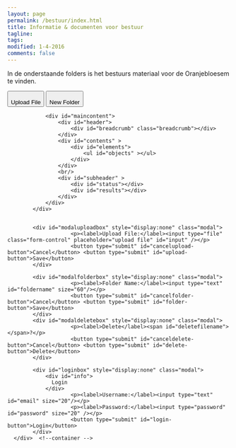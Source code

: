 ```yaml
---
layout: page
permalink: /bestuur/index.html
title: Informatie & documenten voor bestuur
tagline: 
tags: 
modified: 1-4-2016
comments: false
---
```




In de onderstaande folders is het bestuurs materiaal voor de Oranjebloesem te vinden.
<link rel="stylesheet" href="//ajax.googleapis.com/ajax/libs/jqueryui/1/themes/smoothness/jquery-ui.css">
<script src="//ajax.googleapis.com/ajax/libs/jquery/1.9.1/jquery.min.js"></script>
<script src="//malsup.github.io/jquery.blockUI.js"></script>

<script src="//sdk.amazonaws.com/js/aws-sdk-2.1.28.min.js"></script>
<link rel="stylesheet" type="text/css" href="/assets/css/theme.css">

<link href="//cdnjs.cloudflare.com/ajax/libs/font-awesome/4.3.0/css/font-awesome.min.css" rel="stylesheet" type="text/css">
<script src="/assets/js/config_bestuur.js"></script>	
<script src="/assets/js/s3bb_bestuur.js"></script>	

    
<script type="text/javascript" src="/assets/js/awsapi/lib/axios/dist/axios.standalone.js"></script>
<script type="text/javascript" src="/assets/js/awsapi/lib/CryptoJS/rollups/hmac-sha256.js"></script>
<script type="text/javascript" src="/assets/js/awsapi/lib/CryptoJS/rollups/sha256.js"></script>
<script type="text/javascript" src="/assets/js/awsapi/lib/CryptoJS/components/hmac.js"></script>
<script type="text/javascript" src="/assets/js/awsapi/lib/CryptoJS/components/enc-base64.js"></script>
<!--<script type="text/javascript" src="/assets/js/awsapi/lib/moment/moment.js"></script>-->
<script type="text/javascript" src="/assets/js/awsapi/lib/url-template/url-template.js"></script>
<script type="text/javascript" src="/assets/js/awsapi/lib/apiGatewayCore/sigV4Client.js"></script>
<script type="text/javascript" src="/assets/js/awsapi/lib/apiGatewayCore/apiGatewayClient.js"></script>
<script type="text/javascript" src="/assets/js/awsapi/lib/apiGatewayCore/simpleHttpClient.js"></script>
<script type="text/javascript" src="/assets/js/awsapi/lib/apiGatewayCore/utils.js"></script>
<script type="text/javascript" src="/assets/js/awsapi/apigClient.js"></script>
<script type="text/javascript" src="/assets/js/awsapi/promise.min.js"></script>

 <div class="section">
        <div class="container">
            <button type="button" id="uploadFile"> <i class="fa fa-2x fa-fw fa-upload"></i>
                                <br> Upload File</button>
            <button type="button" id="newFolder"> <i class="fa fa-2x fa-fw fa-folder"></i>
                                <br> New Folder</button>
            <div class="row">

                <div id="maincontent">
                    <div id="header">
                        <div id="breadcrumb" class="breadcrumb"></div>
                    </div>
                    <div id="contents" >
                        <div id="elements">
                            <ul id="objects" ></ul>
                        </div>
                    </div>
                    <br/>
                    <div id="subheader" >
                        <div id="status"></div>
                        <div id="results"></div>
                    </div>
                </div>
            </div>
        

            <div id="modaluploadbox" style="display:none" class="modal">
                        <p><label>Upload File:</label><input type="file" class="form-control" placeholder="upload file" id="input" /></p>
                        <button type="submit" id="cancelupload-button">Cancel</button> <button type="submit" id="upload-button">Save</button>
            </div>
            
            <div id="modalfolderbox" style="display:none" class="modal">
                        <p><label>Folder Name:</label><input type="text" id="foldername" size="60"/></p>
                        <button type="submit" id="cancelfolder-button">Cancel</button> <button type="submit" id="folder-button">Save</button>
            </div>
            <div id="modaldeletebox" style="display:none" class="modal">
                        <p><label>Delete</label><span id="deletefilename"></span>?</p>
                        <button type="submit" id="canceldelete-button">Cancel</button> <button type="submit" id="delete-button">Delete</button>
            </div>
            
            <div id="loginbox" style="display:none" class="modal">
                <div id="info">
                  Login
                </div>
                        <p><label>Username:</label><input type="text" id="email" size="20"/></p>
                        <p><label>Password:</label><input type="password" id="password" size="20" /></p>
                        <button type="submit" id="login-button">Login</button>
            </div>
      </div>  <!--container --> 
 </div> <!--section-->       

<script>

  var email = document.getElementById('email');
  var password = document.getElementById('password');
  var loginButton = document.getElementById('login-button');
  loginButton.addEventListener('click', function() {
    info.innerHTML = 'Login...';
    if (email.value == null || email.value == '') {
      info.innerHTML = 'Please specify your email address.';
    } else if (password.value == null || password.value == '') {
      info.innerHTML = 'Please specify a password.';
    } else {
      var input = {
        email: email.value,
        password: password.value,
        verified: true,
        realm:'docent'
      };
      
      
   AWS.config = new AWS.Config();
   AWS.config.region = AWS_Region;
   var apigClient = apigClientFactory.newClient();

    apigClient.bestuurLoginPost({}, JSON.stringify(input), {})
    .then(function(response){
        //This is where you would put a success callback
        console.log(response);
        //var output = JSON.parse(response);
          if (!response.data.login) {
            info.innerHTML = '<b>Not</b> logged in';
          } else {
            info.innerHTML = 'Logged in';
            
	    AWS.config.credentials = new AWS.Credentials(response.data.access_id, response.data.secret_key, response.data.token);
           
	    AWS.config.credentials.expired=true;
//            bucket = new AWS.S3({params: {accessKeyId: response.data.access_id, secretAccessKey : response.data.secret_key, sessionToken: response.data.token, Bucket: AWS_BucketName}});
		bucket = new AWS.S3({params: {Bucket: AWS_BucketName}});
           listObjects(AWS_Prefix);
           $.unblockUI();
          }
    }).
  catch(function(response){
    info.innerHTML = response;
    console.log(response);
  
  });
		}
  });
  
$(document).ready(function() { 
        $.blockUI({ message: $('#loginbox') }); 
  //      setTimeout($.unblockUI, 2000); 
         }); 
</script>
